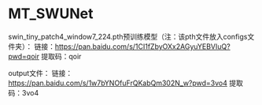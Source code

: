 # MT_SWUNet
swin_tiny_patch4_window7_224.pth预训练模型（注：该pth文件放入configs文件夹）：
链接：https://pan.baidu.com/s/1CI1fZbyOXx2AGyuYEBVIuQ?pwd=qoir 
提取码：qoir 

output文件：
链接：https://pan.baidu.com/s/1w7bYNOfuFrQKabQm302N_w?pwd=3vo4 
提取码：3vo4 

